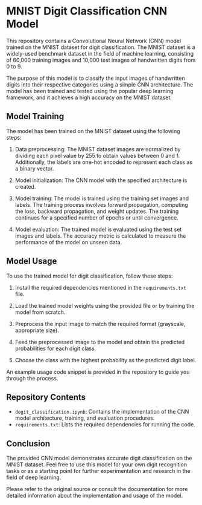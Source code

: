 # MNIST Digit Classification CNN Model

This repository contains a Convolutional Neural Network (CNN) model trained on the MNIST dataset for digit classification. The MNIST dataset is a widely-used benchmark dataset in the field of machine learning, consisting of 60,000 training images and 10,000 test images of handwritten digits from 0 to 9.

The purpose of this model is to classify the input images of handwritten digits into their respective categories using a simple CNN architecture. The model has been trained and tested using the popular deep learning framework, and it achieves a high accuracy on the MNIST dataset.


## Model Training

The model has been trained on the MNIST dataset using the following steps:

1. Data preprocessing: The MNIST dataset images are normalized by dividing each pixel value by 255 to obtain values between 0 and 1. Additionally, the labels are one-hot encoded to represent each class as a binary vector.

2. Model initialization: The CNN model with the specified architecture is created.

3. Model training: The model is trained using the training set images and labels. The training process involves forward propagation, computing the loss, backward propagation, and weight updates. The training continues for a specified number of epochs or until convergence.

4. Model evaluation: The trained model is evaluated using the test set images and labels. The accuracy metric is calculated to measure the performance of the model on unseen data.

## Model Usage

To use the trained model for digit classification, follow these steps:

1. Install the required dependencies mentioned in the `requirements.txt` file.

2. Load the trained model weights using the provided file or by training the model from scratch.

3. Preprocess the input image to match the required format (grayscale, appropriate size).

4. Feed the preprocessed image to the model and obtain the predicted probabilities for each digit class.

5. Choose the class with the highest probability as the predicted digit label.

An example usage code snippet is provided in the repository to guide you through the process.

## Repository Contents

- `degit_classification.ipynb`: Contains the implementation of the CNN model architecture, training, and evaluation procedures.
- `requirements.txt`: Lists the required dependencies for running the code.

## Conclusion

The provided CNN model demonstrates accurate digit classification on the MNIST dataset. Feel free to use this model for your own digit recognition tasks or as a starting point for further experimentation and research in the field of deep learning.

Please refer to the original source or consult the documentation for more detailed information about the implementation and usage of the model.
